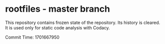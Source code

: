# rootfiles - master branch

This repository contains frozen state of the repository.
Its history is cleared. It is used only for static code
analysis with Codacy.

Commit Time: 1701667950